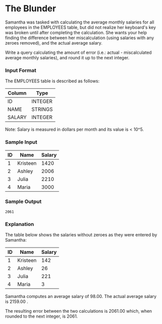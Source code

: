 # The Blunder

Samantha was tasked with calculating the average monthly salaries for all employees in the EMPLOYEES table, but did not realize 
her keyboard's  key was broken until after completing the calculation. 
She wants your help finding the difference between her miscalculation (using salaries with any zeroes removed), and the actual average salary.

Write a query calculating the amount of error (i.e.: actual - miscalculated average monthly salaries), and round it up to the next integer.

### Input Format

The EMPLOYEES table is described as follows:


|  Column | Type |
|-------|-----|
| ID    | INTEGER |
| NAME  | STRINGS  |
| SALARY | INTEGER  | 

Note: Salary is measured in dollars per month and its value is < 10^5.

### Sample Input

|  ID | Name | Salary |
|-------|-----|-------|
| 1    | Kristeen | 1420 |
| 2  | Ashley  | 2006 |
| 3 | Julia  | 2210 |
| 4 | Maria  | 3000 | 

### Sample Output
```
2061
```

### Explanation

The table below shows the salaries without zeroes as they were entered by Samantha:


|  ID | Name | Salary |
|-------|-----|-------|
| 1    | Kristeen | 142 |
| 2  | Ashley  | 26 |
| 3 | Julia  | 221 |
| 4 | Maria  | 3 | 

Samantha computes an average salary of 98.00. The actual average salary is 2159.00 .

The resulting error between the two calculations is 2061.00 which, when rounded to the next integer, is 2061.
